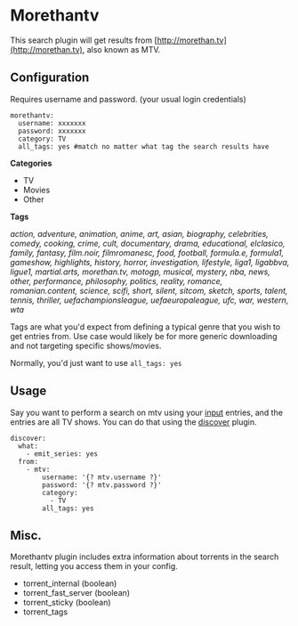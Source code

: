 # Morethantv
This search plugin will get results from [http://morethan.tv](http://morethan.tv), also known as MTV.

## Configuration
Requires username and password. (your usual login credentials)
```
morethantv:
  username: xxxxxxx
  password: xxxxxxx
  category: TV
  all_tags: yes #match no matter what tag the search results have
```

**Categories**
* TV
* Movies
* Other

**Tags**

*action, adventure, animation, anime, art, asian, biography, celebrities, comedy, cooking, crime, cult, documentary, drama, educational, elclasico, family, fantasy, film.noir, filmromanesc, food, football, formula.e, formula1, gameshow, highlights, history, horror, investigation, lifestyle, liga1, ligabbva, ligue1, martial.arts, morethan.tv, motogp, musical, mystery, nba, news, other, performance, philosophy, politics, reality, romance, romanian.content, science, scifi, short, silent, sitcom, sketch, sports, talent, tennis, thriller, uefachampionsleague, uefaeuropaleague, ufc, war, western, wta*

Tags are what you'd expect from defining a typical genre that you wish to get entries from. Use case would likely be for more generic downloading and not targeting specific shows/movies.

Normally, you'd just want to use `all_tags: yes`

## Usage
Say you want to perform a search on mtv using your [input](/Plugins) entries, and the entries are all TV shows. You can do that using the [discover](/Plugins/discover) plugin.

```
discover:
  what:
    - emit_series: yes
  from:
    - mtv:
        username: '{? mtv.username ?}'
        password: '{? mtv.password ?}'
        category:
          - TV
        all_tags: yes
```

## Misc.
Morethantv plugin includes extra information about torrents in the search result, letting you access them in your config.

* torrent_internal (boolean)
* torrent_fast_server (boolean)
* torrent_sticky (boolean)
* torrent_tags
